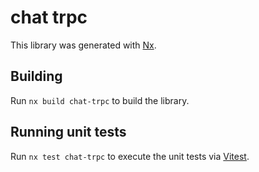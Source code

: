 # chat trpc

This library was generated with [Nx](https://nx.dev).

## Building

Run `nx build chat-trpc` to build the library.

## Running unit tests

Run `nx test chat-trpc` to execute the unit tests via [Vitest](https://vitest.dev/).
